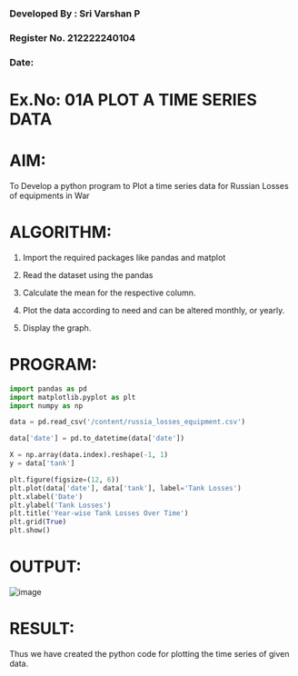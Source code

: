 ### Developed By : Sri Varshan P
### Register No. 212222240104
###  Date: 

# Ex.No: 01A PLOT A TIME SERIES DATA


# AIM:
To Develop a python program to Plot a time series data for Russian Losses of equipments in War

# ALGORITHM:

1. Import the required packages like pandas and matplot

2. Read the dataset using the pandas

3. Calculate the mean for the respective column.

4. Plot the data according to need and can be altered monthly, or yearly.

5. Display the graph.

# PROGRAM:

```py
import pandas as pd
import matplotlib.pyplot as plt
import numpy as np
```
```py
data = pd.read_csv('/content/russia_losses_equipment.csv')
```
```py
data['date'] = pd.to_datetime(data['date'])
```

```py
X = np.array(data.index).reshape(-1, 1)
y = data['tank']
```

```py
plt.figure(figsize=(12, 6))
plt.plot(data['date'], data['tank'], label='Tank Losses')
plt.xlabel('Date')
plt.ylabel('Tank Losses')
plt.title('Year-wise Tank Losses Over Time')
plt.grid(True)
plt.show()
```

# OUTPUT:

![image](https://github.com/user-attachments/assets/2f082266-8294-4769-9b0e-1fe2ed67cf1e)



# RESULT:
Thus we have created the python code for plotting the time series of given data.
